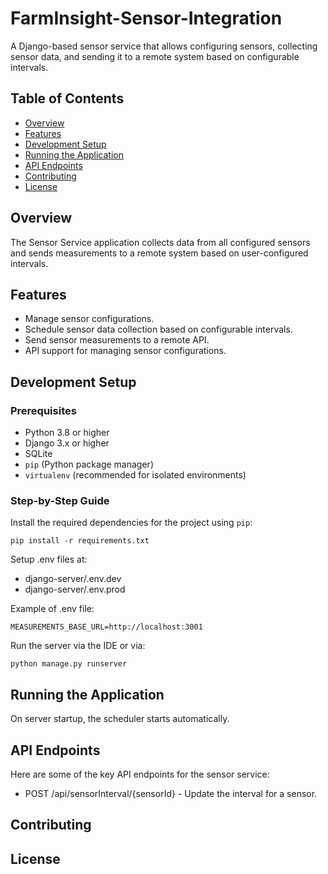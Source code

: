 # FarmInsight-Sensor-Integration

A Django-based sensor service that allows configuring sensors, collecting sensor data, and sending it to a remote system based on configurable intervals.

## Table of Contents
- [Overview](#overview)
- [Features](#features)
- [Development Setup](#development-setup)
- [Running the Application](#running-the-application)
- [API Endpoints](#api-endpoints)
- [Contributing](#contributing)
- [License](#license)

## Overview
The Sensor Service application collects data from all configured sensors and sends measurements to a remote system based on user-configured intervals.

## Features
- Manage sensor configurations.
- Schedule sensor data collection based on configurable intervals.
- Send sensor measurements to a remote API.
- API support for managing sensor configurations.

## Development Setup

### Prerequisites

- Python 3.8 or higher
- Django 3.x or higher
- SQLite
- `pip` (Python package manager)
- `virtualenv` (recommended for isolated environments)

### Step-by-Step Guide

Install the required dependencies for the project using `pip`:

```
pip install -r requirements.txt
```

Setup .env files at: 
* django-server/.env.dev
* django-server/.env.prod

Example of .env file:
```
MEASUREMENTS_BASE_URL=http://localhost:3001
```

Run the server via the IDE or via:
```
python manage.py runserver
```

## Running the Application
On server startup, the scheduler starts automatically.
## API Endpoints
Here are some of the key API endpoints for the sensor service:

* POST /api/sensorInterval/{sensorId} - Update the interval for a sensor.
## Contributing

## License
